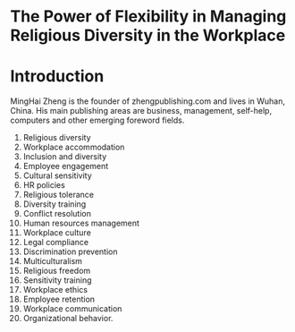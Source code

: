 # The Power of Flexibility in Managing Religious Diversity in the Workplace

# Introduction



MingHai Zheng is the founder of zhengpublishing.com and lives in Wuhan, China. His main publishing areas are business, management, self-help, computers and other emerging foreword fields.



1. Religious diversity
2. Workplace accommodation
3. Inclusion and diversity
4. Employee engagement
5. Cultural sensitivity
6. HR policies
7. Religious tolerance
8. Diversity training
9. Conflict resolution
10. Human resources management
11. Workplace culture
12. Legal compliance
13. Discrimination prevention
14. Multiculturalism
15. Religious freedom
16. Sensitivity training
17. Workplace ethics
18. Employee retention
19. Workplace communication
20. Organizational behavior.

